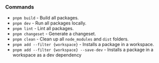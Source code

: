 ### Commands

- `pnpm build` - Build all packages.
- `pnpm dev` - Run all packages locally.
- `pnpm lint` - Lint all packages.
- `pnpm changeset` - Generate a changeset.
- `pnpm clean` - Clean up all `node_modules` and `dist` folders.
- `pnpm add --filter {workspace}` - Installs a package in a workspace.
- `pnpm add --filter {workspace} --save-dev` - Installs a package in a workspace as a dev dependency

